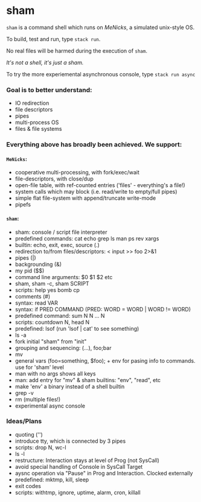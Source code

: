 # sham

`sham` is a command shell which runs on _MeNicks_, a simulated unix-style OS.

To build, test and run, type `stack run`.

No real files will be harmed during the execution of `sham`.

_It's not a shell, it's just a sham._

To try the more experiemental asynchronous console, type `stack run async`


### Goal is to better understand:

- IO redirection
- file descriptors
- pipes
- multi-process OS
- files & file systems


### Everything above has broadly been achieved. We support:

#### `MeNicks`:
- cooperative multi-processing, with fork/exec/wait
- file-descriptors, with close/dup
- open-file table, with ref-counted entries ('files' - everything's a file!)
- system calls which may block (i.e. read/write to empty/full pipes)
- simple flat file-system with append/truncate write-mode
- pipefs

#### `sham`:
- sham: console / script file interpreter
- predefined commands: cat echo grep ls man ps rev xargs
- builtin: echo, exit, exec, source (.)
- redirection to/from files/descriptors: < input >> foo 2>&1
- pipes (|)
- backgrounding (&)
- my pid ($$)
- command line arguments: $0 $1 $2 etc
- sham, sham -c, sham SCRIPT
- scripts: help yes bomb cp
- comments (#)
- syntax: read VAR
- syntax: if PRED COMMAND   (PRED: WORD = WORD | WORD != WORD)
- predefined command: sum N N ... N
- scripts: countdown N, head N
- predefined: lsof (run 'lsof | cat' to see something)
- ls -a
- fork initial "sham" from "init"
- grouping and sequencing: (...), foo;bar
- mv
- general vars (foo=something, $foo); + env for pasing info to commands. use for 'sham' level
- man with no args shows all keys
- man: add entry for "mv" & sham builtins: "env", "read", etc
- make 'env' a binary instead of a shell builtin
- grep -v
- rm (multiple files!)
- experimental async console

### Ideas/Plans
- quoting ('')
- introduce tty, which is connected by 3 pipes
- scripts: drop N, wc-l
- ls -l
- restructure: Interaction stays at level of Prog (not SysCall)
- avoid special handling of Console in SysCall Target
- aysnc operation via "Pause" in Prog and Interaction. Clocked externally
- predefined: mktmp, kill, sleep
- exit codes
- scripts: withtmp, ignore, uptime, alarm, cron, killall
